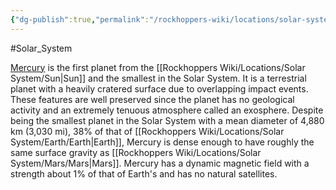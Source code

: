 ```yaml
---
{"dg-publish":true,"permalink":"/rockhoppers-wiki/locations/solar-system/mercury/"}
---
```


#Solar_System

[Mercury](https://en.wikipedia.org/wiki/Mercury_(planet)) is the first planet from the [[Rockhoppers Wiki/Locations/Solar System/Sun\|Sun]] and the smallest in the Solar System. It is a terrestrial planet with a heavily cratered surface due to overlapping impact events. These features are well preserved since the planet has no geological activity and an extremely tenuous atmosphere called an exosphere. Despite being the smallest planet in the Solar System with a mean diameter of 4,880 km (3,030 mi), 38% of that of [[Rockhoppers Wiki/Locations/Solar System/Earth/Earth\|Earth]], Mercury is dense enough to have roughly the same surface gravity as [[Rockhoppers Wiki/Locations/Solar System/Mars/Mars\|Mars]]. Mercury has a dynamic magnetic field with a strength about 1% of that of Earth's and has no natural satellites.